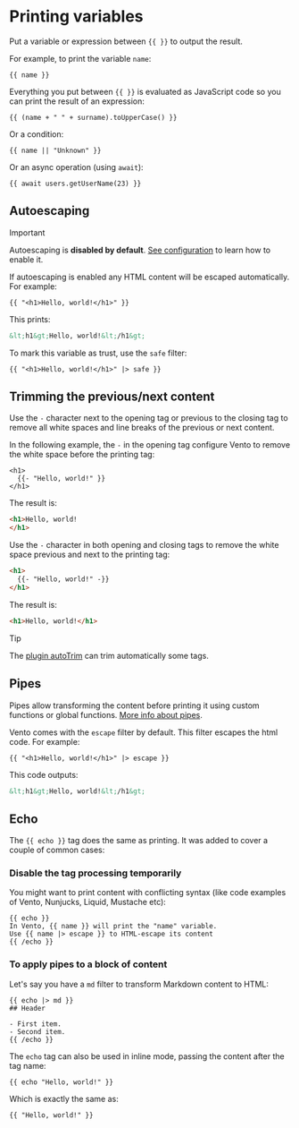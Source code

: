 # Printing variables

Put a variable or expression between `{{ }}` to output the result.

For example, to print the variable `name`:

```vto
{{ name }}
```

Everything you put between `{{ }}` is evaluated as JavaScript code so you can
print the result of an expression:

```vto
{{ (name + " " + surname).toUpperCase() }}
```

Or a condition:

```vto
{{ name || "Unknown" }}
```

Or an async operation (using `await`):

```vto
{{ await users.getUserName(23) }}
```

## Autoescaping

> [!important]
> Autoescaping is **disabled by default**.
> [See configuration](../configuration.md#autoescape) to learn how to enable it.

If autoescaping is enabled any HTML content will be escaped automatically. For
example:

```vto
{{ "<h1>Hello, world!</h1>" }}
```

This prints:

```html
&lt;h1&gt;Hello, world!&lt;/h1&gt;
```

To mark this variable as trust, use the `safe` filter:

```vto
{{ "<h1>Hello, world!</h1>" |> safe }}
```

## Trimming the previous/next content

Use the `-` character next to the opening tag or previous to the closing tag to
remove all white spaces and line breaks of the previous or next content.

In the following example, the `-` in the opening tag configure Vento to remove
the white space before the printing tag:

```vto
<h1>
  {{- "Hello, world!" }}
</h1>
```

The result is:

```html
<h1>Hello, world!
</h1>
```

Use the `-` character in both opening and closing tags to remove the white space
previous and next to the printing tag:

```html
<h1>
  {{- "Hello, world!" -}}
</h1>
```

The result is:

```html
<h1>Hello, world!</h1>
```

> [!tip]
> The [plugin autoTrim](../plugins/auto-trim.md) can trim automatically
> some tags.

## Pipes

Pipes allow transforming the content before printing it using custom functions
or global functions. [More info about pipes](./pipes.md).

Vento comes with the `escape` filter by default. This filter escapes the html
code. For example:

```vto
{{ "<h1>Hello, world!</h1>" |> escape }}
```

This code outputs:

```html
&lt;h1&gt;Hello, world!&lt;/h1&gt;
```

## Echo

The `{{ echo }}` tag does the same as printing. It was added to cover a couple
of common cases:

### Disable the tag processing temporarily

You might want to print content with conflicting syntax (like code examples of
Vento, Nunjucks, Liquid, Mustache etc):

```vto
{{ echo }}
In Vento, {{ name }} will print the "name" variable.
Use {{ name |> escape }} to HTML-escape its content
{{ /echo }}
```

### To apply pipes to a block of content

Let's say you have a `md` filter to transform Markdown content to HTML:

```vto
{{ echo |> md }}
## Header

- First item.
- Second item.
{{ /echo }}
```

The `echo` tag can also be used in inline mode, passing the content after the
tag name:

```vto
{{ echo "Hello, world!" }}
```

Which is exactly the same as:

```vto
{{ "Hello, world!" }}
```
